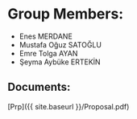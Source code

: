 # Group Members:
* Enes MERDANE 
* Mustafa Oğuz SATOĞLU 
* Emre Tolga AYAN 
* Şeyma Aybüke ERTEKİN

## Documents:
[Prp]({{ site.baseurl }}/Proposal.pdf)
